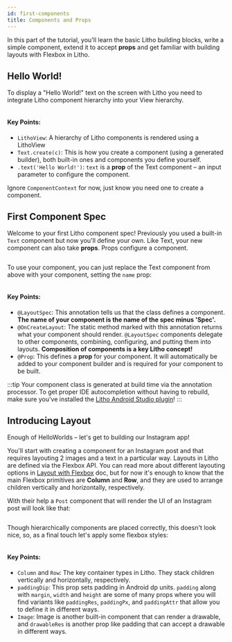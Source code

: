 ```yaml
---
id: first-components
title: Components and Props
---
```


In this part of the tutorial, you'll learn the basic Litho building blocks, write a simple component,
extend it to accept **props** and get familiar with building layouts with Flexbox in Litho.

## Hello World!

To display a "Hello World!" text on the screen with Litho you need to integrate Litho component
hierarchy into your View hierarchy.

```java file=../../sample/src/main/java/com/facebook/samples/litho/java/onboarding/HelloWorldActivity.java start=start_example end=end_example
```

#### Key Points:
- `LithoView`: A hierarchy of Litho components is rendered using a LithoView
- `Text.create(c)`: This is how you create a component (using a generated builder), both built-in
  ones and components you define yourself.
- `.text('Hello World!')`: `text` is a **prop** of the Text component – an input parameter to
  configure the component.

Ignore `ComponentContext` for now, just know you need one to create a component.

## First Component Spec

Welcome to your first Litho component spec! Previously you used a built-in `Text` component but now
you'll define your own. Like Text, your new component can also take **props**. Props configure
a component.

```java file=../../sample/src/main/java/com/facebook/samples/litho/java/onboarding/FirstComponentSpec.java start=start end=end
```

To use your component, you can just replace the Text component from above with your component,
setting the `name` prop:
```java file=../../sample/src/main/java/com/facebook/samples/litho/java/onboarding/FirstComponentSpecActivity.java start=start_example end=end_example
```

#### Key Points:
- `@LayoutSpec`: This annotation tells us that the class defines a component. **The name of your
  component is the name of the spec minus 'Spec'.**
- `@OnCreateLayout`: The static method marked with this annotation returns what your component
  should render. `@LayoutSpec` components delegate to other components, combining, configuring, and
  putting them into layouts. **Composition of components is a key Litho concept!**
- `@Prop`: This defines a **prop** for your component. It will automatically be added to your
  component builder and is required for your component to be built.

:::tip
Your component class is generated at build time via the annotation processor. To get proper IDE
autocompletion without having to rebuild, make sure you've installed the [Litho Android Studio plugin](/docs/devtools/android-studio-plugin)!
:::

## Introducing Layout

Enough of HelloWorlds – let's get to building our Instagram app!

You'll start with creating a component for an Instagram post and that requires layouting 2 images
and a text in a particular way. Layouts in Litho are defined via the Flexbox API. You can read more
about different layouting options in [Layout with Flexbox](docs/mainconcepts/uicomposition/flexbox-yoga)
doc, but for now it's enough to know that the main Flexbox primitives are **Column** and **Row**,
and they are used to arrange children vertically and horizontally, respectively.

With their help a `Post` component that will render the UI of an Instagram post will look like that:

```java file=../../sample/src/main/java/com/facebook/samples/litho/java/onboarding/PostSpec.java start=start_example end=end_example
```

Though hierarchically components are placed correctly, this doesn't look nice, so, as a final touch
let's apply some flexbox styles:

```java file=../../sample/src/main/java/com/facebook/samples/litho/java/onboarding/PostStyledSpec.java start=start_example end=end_example
```

#### Key Points:
- `Column` and `Row`: The key container types in Litho. They stack children vertically and
  horizontally, respectively.
- `paddingDip`: This prop sets padding in Android dp units. `padding` along with `margin`, `width`
  and `height` are some of many props where you will find variants like `paddingRes`, `paddingPx`,
  and `paddingAttr` that allow you to define it in different ways.
- `Image`: Image is another built-in component that can render a drawable, and `drawableRes` is
  another prop like padding that can accept a drawable in different ways.

